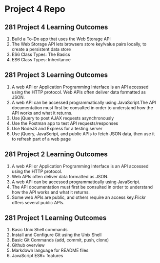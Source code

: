 # Project 4 Repo


## 281 Project 4 Learning Outcomes

1. Build a To-Do app that uses the Web Storage API
2. The Web Storage API lets browsers store key/value pairs locally, to create a persistent data store
3. ES6 Class Types: The Basics
4. ES6 Class Types: Inheritance

## 281 Project 3 Learning Outcomes

1. A web API or Application Programming Interface is an API accessed using the HTTP protocol. Web APIs often deliver data formatted as JSON.
2. A web API can be accessed programmatically using JavaScript.The API documentation must first be consulted in order to understand how the API works and what it returns.
3. Use jQuery to post AJAX requests asynchronously
4. Use the Postman app to test API requests/responses
5. Use NodeJS and Express for a testing server
6. Use jQuery, JavaScript, and public APIs to fetch JSON data, then use it to refresh part of a web page

##  281 Project 2 Learning Outcomes

1. A web API or Application Programming Interface is an API
accessed using the HTTP protocol.
2. Web APIs often deliver data formatted as JSON.
3. A web API can be accessed programmatically using JavaScript.
4. The API documentation must first be consulted in order to understand how the API works and what it returns.
5. Some web APIs are public, and others require an access key.Flickr offers several public APIs.

##  281 Project 1 Learning Outcomes

1. Basic Unix Shell commands
2. Install and Configure Git using the Unix Shell
3. Basic Git Commands (add, commit, push, clone)
4. Github overview
5. Markdown language for README files
6. JavaScript ES6+ features
